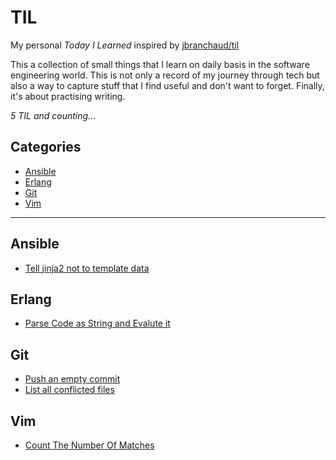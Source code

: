 # TIL

My personal *Today I Learned* inspired by [jbranchaud/til](https://github.com/jbranchaud/til)

This a collection of small things that I learn on daily basis in the software
engineering world. This is not only a record of my journey through tech but also
a way to capture stuff that I find useful and don't want to forget. Finally, it's
about practising writing.

_5 TIL and counting..._

## Categories

* [Ansible](#ansible)
* [Erlang](#erlang)
* [Git](#git)
* [Vim](#vim)

---

## Ansible

- [Tell jinja2 not to template data](ansible/tell-jinja2-not-to-template-data.md)

## Erlang

- [Parse Code as String and Evalute it](erlang/parse-code-as-string-and-evaluate-it.md)

## Git

- [Push an empty commit](git/push-and-empty-commit.md)
- [List all conflicted files](git/list-all-conflicted-flies.md)

## Vim

- [Count The Number Of Matches](vim/count-the-number-of-matches.md)
